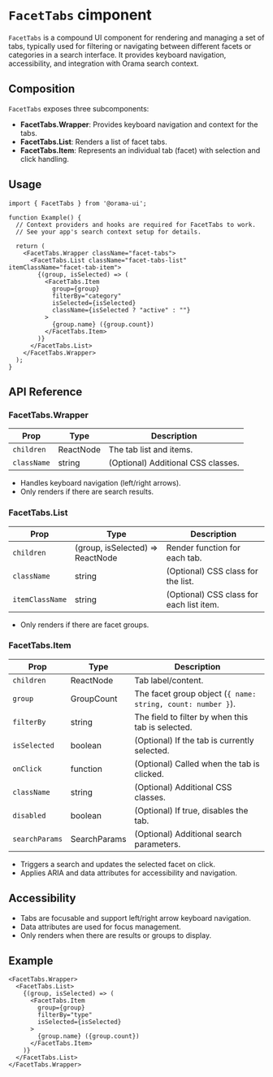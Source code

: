 # `FacetTabs` cimponent

`FacetTabs` is a compound UI component for rendering and managing a set of tabs, typically used for filtering or navigating between different facets or categories in a search interface. It provides keyboard navigation, accessibility, and integration with Orama search context.

## Composition

`FacetTabs` exposes three subcomponents:

- **FacetTabs.Wrapper**: Provides keyboard navigation and context for the tabs.
- **FacetTabs.List**: Renders a list of facet tabs.
- **FacetTabs.Item**: Represents an individual tab (facet) with selection and click handling.

## Usage

```tsx
import { FacetTabs } from '@orama-ui';

function Example() {
  // Context providers and hooks are required for FacetTabs to work.
  // See your app's search context setup for details.

  return (
    <FacetTabs.Wrapper className="facet-tabs">
      <FacetTabs.List className="facet-tabs-list" itemClassName="facet-tab-item">
        {(group, isSelected) => (
          <FacetTabs.Item
            group={group}
            filterBy="category"
            isSelected={isSelected}
            className={isSelected ? "active" : ""}
          >
            {group.name} ({group.count})
          </FacetTabs.Item>
        )}
      </FacetTabs.List>
    </FacetTabs.Wrapper>
  );
}
```

## API Reference

### FacetTabs.Wrapper

| Prop        | Type        | Description                                 |
|-------------|-------------|---------------------------------------------|
| `children`  | ReactNode   | The tab list and items.                     |
| `className` | string      | (Optional) Additional CSS classes.          |

- Handles keyboard navigation (left/right arrows).
- Only renders if there are search results.

### FacetTabs.List

| Prop           | Type                                              | Description                                      |
|----------------|---------------------------------------------------|--------------------------------------------------|
| `children`     | (group, isSelected) => ReactNode                  | Render function for each tab.                    |
| `className`    | string                                            | (Optional) CSS class for the list.               |
| `itemClassName`| string                                            | (Optional) CSS class for each list item.         |

- Only renders if there are facet groups.

### FacetTabs.Item

| Prop         | Type         | Description                                                  |
|--------------|--------------|--------------------------------------------------------------|
| `children`   | ReactNode    | Tab label/content.                                           |
| `group`      | GroupCount   | The facet group object (`{ name: string, count: number }`).  |
| `filterBy`   | string       | The field to filter by when this tab is selected.            |
| `isSelected` | boolean      | (Optional) If the tab is currently selected.                 |
| `onClick`    | function     | (Optional) Called when the tab is clicked.                   |
| `className`  | string       | (Optional) Additional CSS classes.                           |
| `disabled`   | boolean      | (Optional) If true, disables the tab.                        |
| `searchParams`| SearchParams| (Optional) Additional search parameters.                     |

- Triggers a search and updates the selected facet on click.
- Applies ARIA and data attributes for accessibility and navigation.

## Accessibility

- Tabs are focusable and support left/right arrow keyboard navigation.
- Data attributes are used for focus management.
- Only renders when there are results or groups to display.

## Example

```tsx
<FacetTabs.Wrapper>
  <FacetTabs.List>
    {(group, isSelected) => (
      <FacetTabs.Item
        group={group}
        filterBy="type"
        isSelected={isSelected}
      >
        {group.name} ({group.count})
      </FacetTabs.Item>
    )}
  </FacetTabs.List>
</FacetTabs.Wrapper>
```